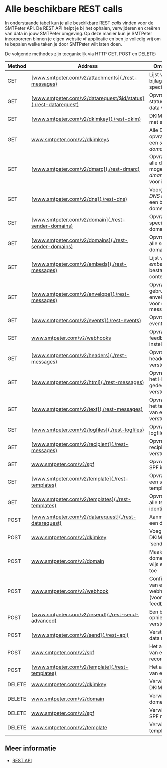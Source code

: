 # Alle beschikbare REST calls

In onderstaande tabel kun je alle beschikbare REST *calls* vinden voor de 
SMTPeter API. De REST API helpt je bij het ophalen, verwijderen en creëren 
van data in jouw SMTPeter omgeving. Op deze manier kun je SMTPeter incorporeren
binnen je eigen website of applicatie en ben je volledig vrij om te bepalen
welke taken je door SMTPeter wilt laten doen. 

De volgende methodes zijn toegankelijk via HTTP GET, POST en DELETE:     

| Method         | Address                                                          | Omschrijving                                                            |
|----------------|------------------------------------------------------------------|-------------------------------------------------------------------------|
| GET            | [www.smtpeter.com/v2/attachments](./rest-messages)               | Lijst van alle bijlages voor specifieke email                           |
| GET            | [www.smtpeter.com/v2/datarequest/$id/status](./rest-datarequest) | Opvragen van de status van een data verzoek                             |
| GET            | [www.smtpeter.com/v2/dkimkey](./rest-dkim)                       | DKIM opvragen met specifiek ID                                          |
| GET            | www.smtpeter.com/v2/dkimkeys                                     | Alle DKIM opvragen voor een *sender domain*                             |
| GET            | [www.smtpeter.com/v2/dmarc](./rest-dmarc)                        | Opvragen van alle datums waar mogelijk een *dmarc rapport* voor is      |
| GET            | [www.smtpeter.com/v2/dns](./rest-dns)                            | Voorgestelde *DNS record* voor een bepaald domein                       |
| GET            | [www.smtpeter.com/v2/domain](./rest-sender-domains)              | Opvragen van specifiek sender domain                                    |
| GET            | [www.smtpeter.com/v2/domains](./rest-sender-domains)             | Opvragen van alle sender domains                                        |
| GET            | [www.smtpeter.com/v2/embeds](./rest-messages)                    | Lijst van alle *embedded* bestanden + content id (cid)                  |
| GET            | [www.smtpeter.com/v2/envelope](./rest-messages)                  | Opvragen van gebruikte envelope adres voor specifiek message id         |
| GET            | [www.smtpeter.com/v2/events](./rest-events)                      | Opvragen van events                                                     |
| GET            | www.smtpeter.com/v2/webhooks                                     | Opvragen van feedback loop instellingen                                 |
| GET            | [www.smtpeter.com/v2/headers](./rest-messages)                   | Opvragen van headers van een verstuurd bericht                          |
| GET            | [www.smtpeter.com/v2/html](./rest-messages)                      | Opvragen van het HTML gedeelte van een verstuurd bericht                |
| GET            | [www.smtpeter.com/v2/text](./rest-messages)                      | Opvragen van het text gedeelte van een verstuurd bericht                |
| GET            | [www.smtpeter.com/v2/logfiles](./rest-logfiles)                  | Opvragen van logfilesinformatie                                         |
| GET            | [www.smtpeter.com/v2/recipient](./rest-messages)                 | Opvragen van de recipient van een verstuurd bericht                     |
| GET            | www.smtpeter.com/v2/spf                                          | Opvragen van SPF informatie                                             |
| GET            | [www.smtpeter.com/v2/template](./rest-templates)                 | Opvragen van een specifieke template                                    |
| GET            | [www.smtpeter.com/v2/templates](./rest-templates)                | Opvragen van alle template identifiers                                  |
| POST           | [www.smtpeter.com/v2/datarequest](./rest-datarequest)            | Aanmaken van een data verzoek                                           |
| POST           | www.smtpeter.com/v2/dkimkey                                      | Voeg een nieuwe DKIM toe aan het 'sender domain'                        |
| POST           | www.smtpeter.com/v2/domain                                       | Maak een nieuw domein aan of wijs een domein toe                        |
| POST           | www.smtpeter.com/v2/webhook                                      | Configureren van een webhook (voorheen feedbackloop)                    |
| POST           | [www.smtpeter.com/v2/resend](./rest-send-advanced)               | Een bericht opnieuw versturen                                           |
| POST           | [www.smtpeter.com/v2/send](./rest-api)                           | Versturen van data naar SMTP                                            |
| POST           | www.smtpeter.com/v2/spf                                          | Het aanmaken van een spf record                                         |
| POST           | [www.smtpeter.com/v2/template](./rest-templates)                 | Het aanmaken van een template                                           |
| DELETE         | www.smtpeter.com/v2/dkimkey                                      | Verwijder een DKIM sleutel                                              |
| DELETE         | www.smtpeter.com/v2/domain                                       | Verwijder een domein                                                    |
| DELETE         | www.smtpeter.com/v2/spf                                          | Verwijder een SPF record                                                |
| DELETE         | www.smtpeter.com/v2/template                                     | Verwijder een template                                                  |

## Meer informatie

* [REST API](./rest-api)

